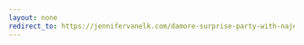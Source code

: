 ```yaml
---
layout: none
redirect_to: https://jennifervanelk.com/damore-surprise-party-with-najee-and-jasmin/
---
```

